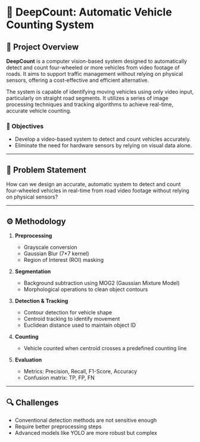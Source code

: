 # 🚗 DeepCount: Automatic Vehicle Counting System

## 📌 Project Overview

**DeepCount** is a computer vision-based system designed to automatically detect and count four-wheeled or more vehicles from video footage of roads. It aims to support traffic management without relying on physical sensors, offering a cost-effective and efficient alternative.

The system is capable of identifying moving vehicles using only video input, particularly on straight road segments. It utilizes a series of image processing techniques and tracking algorithms to achieve real-time, accurate vehicle counting.

### 🎯 Objectives
- Develop a video-based system to detect and count vehicles accurately.
- Eliminate the need for hardware sensors by relying on visual data alone.

---

## 🧠 Problem Statement
How can we design an accurate, automatic system to detect and count four-wheeled vehicles in real-time from road video footage without relying on physical sensors?

---

## ⚙️ Methodology

1. **Preprocessing**
   - Grayscale conversion
   - Gaussian Blur (7×7 kernel)
   - Region of Interest (ROI) masking

2. **Segmentation**
   - Background subtraction using MOG2 (Gaussian Mixture Model)
   - Morphological operations to clean object contours

3. **Detection & Tracking**
   - Contour detection for vehicle shape
   - Centroid tracking to identify movement
   - Euclidean distance used to maintain object ID

4. **Counting**
   - Vehicle counted when centroid crosses a predefined counting line

5. **Evaluation**
   - Metrics: Precision, Recall, F1-Score, Accuracy
   - Confusion matrix: TP, FP, FN

---

## 🔍 Challenges
- Conventional detection methods are not sensitive enough
- Require better preprocessing steps
- Advanced models like YOLO are more robust but complex
